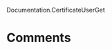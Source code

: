 <span class="twiki-macro DOC_STATUS_TABLE"></span>

<span class="twiki-macro INCLUDE">Documentation.CertificateUserGet</span>

**Comments**
============

<span class="twiki-macro COMMENT" type="tableappend"></span>


